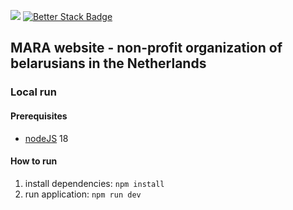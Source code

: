 ![](https://api.checklyhq.com/v1/badges/checks/c0e712fd-886e-4831-ba67-578b1f84879e?style=flat&theme=default&responseTime=true)
[![Better Stack Badge](https://uptime.betterstack.com/status-badges/v1/monitor/vmid.svg)](https://uptime.betterstack.com/?utm_source=status_badge)

## MARA website - non-profit organization of belarusians in the Netherlands

### Local run

#### Prerequisites

* [nodeJS](https://nodejs.org/en/) 18

#### How to run

1. install dependencies: `npm install`
2. run application: `npm run dev`
